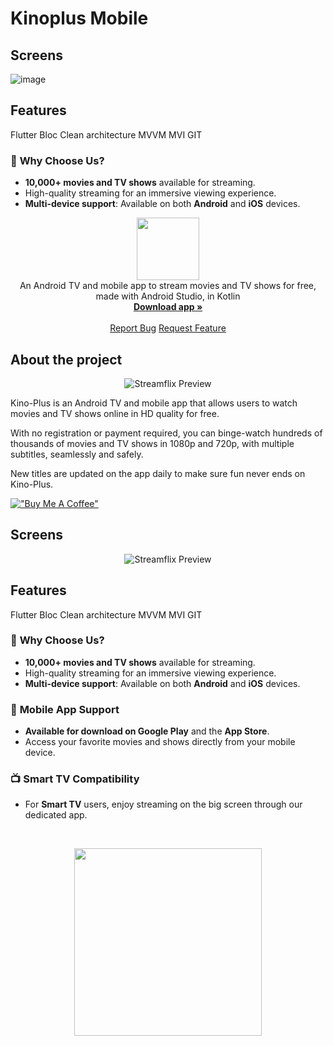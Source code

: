 # Kinoplus Mobile 

## Screens 
![image](https://github.com/user-attachments/assets/ae79c5ad-5dc7-4377-8d93-3fe296109539)


## Features
Flutter 
Bloc
Clean architecture
MVVM MVI GIT

### 🎥 **Why Choose Us?**
- **10,000+ movies and TV shows** available for streaming.
- High-quality streaming for an immersive viewing experience.
- **Multi-device support**: Available on both **Android** and **iOS** devices.
<p align="center">
  <img src="https://github.com/user-attachments/assets/1abed547-be62-4fa8-99bd-569ecbd7e929" height="100px" />
  <br />
  An Android TV and mobile app to stream movies and TV shows for free, made with Android Studio, in Kotlin
  <br />
  <a href="https://github.com/professorDeveloper/KinoPlus-Mobile/releases/latest">
    <strong>Download app »</strong>
  </a>
  <br />
  <br />
  <a href="https://github.com/professorDeveloper/KinoPlus-Mobile/issues">Report Bug</a>
  <a href="https://github.com/professorDeveloper/KinoPlus-Mobile/issues">Request Feature</a>
</p>

## About the project


<p align="center">
  <img src="https://github.com/user-attachments/assets/9de2ffc0-9d45-4896-aa40-90a09ebb742c" alt="Streamflix Preview">

</p>

Kino-Plus is an Android TV and mobile app that allows users to watch movies and TV shows online in HD quality for free.

With no registration or payment required, you can binge-watch hundreds of thousands of movies and TV shows in 1080p and 720p, with multiple subtitles, seamlessly and safely. 

New titles are updated on the app daily to make sure fun never ends on Kino-Plus.

[!["Buy Me A Coffee"](https://www.buymeacoffee.com/assets/img/custom_images/orange_img.png)](https://www.buymeacoffee.com/chihaku)



## Screens 
<p align="center">
  <img src="https://github.com/user-attachments/assets/cba9abcc-a015-4ac1-a9ac-74157a841023" alt="Streamflix Preview">

</p>

## Features
Flutter 
Bloc
Clean architecture
MVVM MVI GIT

### 🎥 **Why Choose Us?**
- **10,000+ movies and TV shows** available for streaming.
- High-quality streaming for an immersive viewing experience.
- **Multi-device support**: Available on both **Android** and **iOS** devices.

### 📱 **Mobile App Support**
- **Available for download on Google Play** and the **App Store**.
- Access your favorite movies and shows directly from your mobile device.

### 📺 **Smart TV Compatibility**
- For **Smart TV** users, enjoy streaming on the big screen through our dedicated app.
<br />
<p align="center">
  <img src="https://github.com/user-attachments/assets/2535e5ed-bcf5-4a79-8fb6-5e75135afb99" height="300px" />
</p>


